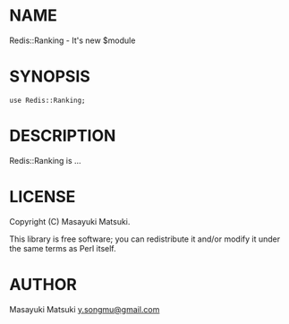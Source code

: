 # NAME

Redis::Ranking - It's new $module

# SYNOPSIS

    use Redis::Ranking;

# DESCRIPTION

Redis::Ranking is ...

# LICENSE

Copyright (C) Masayuki Matsuki.

This library is free software; you can redistribute it and/or modify
it under the same terms as Perl itself.

# AUTHOR

Masayuki Matsuki <y.songmu@gmail.com>

